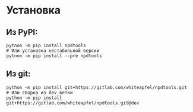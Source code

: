 # Установка

## Из PyPI:

```shell
pytnon -m pip install npdtools
# Или установка нестабильной версии
pytnon -m pip install --pre npdtools
```

## Из git:

```shell
python -m pip install git+https://gitlab.com/whiteapfel/npdtools.git
# Или сборка из dev ветки
python -m pip install git+https://gitlab.com/whiteapfel/npdtools.git@dev
```